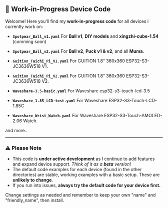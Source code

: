 
## 🚧 Work-in-Progress Device Code

Welcome! Here you'll find my **work-in-progress code** for all devices i currently work on:

* **`Spotpear_Ball_v1.yaml`**
  For **Ball v1**, **DIY models** and **xingzhi-cube-1.54** (comming soon)

* **`Spotpear_Ball_v2.yaml`**
  For **Ball v2**, **Puck v1 & v2**, and all **Muma**.

* **`Guition_Taichi_Pi_V1.yaml`**
  For GUITION 1.8” 360x360 ESP32-S3-JC3636W518 V1.

* **`Guition_Taichi_Pi_V2.yaml`**
  For GUITION 1.8” 360x360 ESP32-S3-JC3636W518 V2.

* **`Waveshare-3.5-basic.yaml`**
  For Waveshare esp32-s3-touch-lcd-3.5

* **`Waveshare_1.85_LCD-test.yaml`**
  For Waveshare ESP32-S3-Touch-LCD-1.85C

* **`Waveshare_Wrist_Watch.yaml`**
  For Waveshare ESP32-S3-Touch-AMOLED-2.06 Watch.

and more..

---

### ⚠️ Please Note

* This code is **under active development** as I continue to add features and expand device support.
  *Think of it as a **beta** version!*
* The default code examples for each device (found in the other directories) are stable, working examples with a basic setup. These are **unlikely to change**.
* If you run into issues, **always try the default code for your device first.**


Change settings as needed and remember to keep your own "name" and "friendly_name", then install.

